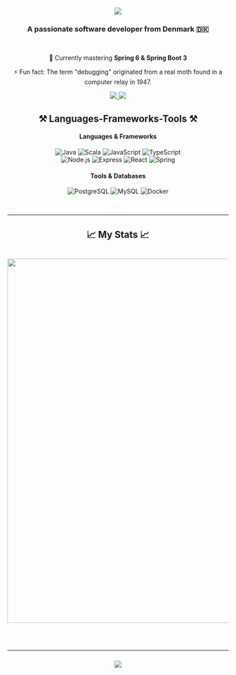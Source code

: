<h1 align="center">
    <img src="https://readme-typing-svg.herokuapp.com/?font=Righteous&size=35&center=true&vCenter=true&width=500&height=70&duration=4000&lines=Hi+There!+👋;+I'm+Marouan+El+Haddad!;" />
</h1>

<h3 align="center">A passionate software developer from Denmark 🇩🇰</h3>

<br/>

<div align="center">

🌱 Currently mastering **Spring 6 & Spring Boot 3**

⚡ Fun fact: The term "debugging" originated from a real moth found in a computer relay in 1947.

</div>

<div align="center"> 
  <a href="mailto:marouan@tutanota.com">
    <img src="https://img.shields.io/badge/Gmail-333333?style=for-the-badge&logo=gmail&logoColor=red" />
  </a>
  <a href="https://www.linkedin.com/in/marouan-el-haddad/" target="_blank">
    <img src="https://img.shields.io/badge/LinkedIn-0077B5?style=for-the-badge&logo=linkedin&logoColor=white" target="_blank" />
  </a>
</div>

<div align="center">

## ⚒️ Languages-Frameworks-Tools ⚒️

#### Languages & Frameworks
<img src="https://skillicons.dev/icons?i=java" alt="Java" /> <img src="https://skillicons.dev/icons?i=scala" alt="Scala" /> <img src="https://skillicons.dev/icons?i=javascript" alt="JavaScript" /> <img src="https://skillicons.dev/icons?i=typescript" alt="TypeScript" /><br>
<img src="https://skillicons.dev/icons?i=nodejs" alt="Node.js" /> <img src="https://skillicons.dev/icons?i=express" alt="Express" /> <img src="https://skillicons.dev/icons?i=react" alt="React" /> <img src="https://skillicons.dev/icons?i=spring" alt="Spring" />

#### Tools & Databases
<img src="https://skillicons.dev/icons?i=postgres" alt="PostgreSQL" /> <img src="https://skillicons.dev/icons?i=mysql" alt="MySQL" /> <img src="https://skillicons.dev/icons?i=docker" alt="Docker" />

</div>



<br/>
<hr/>

<h2 align="center">📈 My Stats 📈</h2>
<br>
<div align=center>
<img width="830" src="https://github-readme-activity-graph.vercel.app/graph?username=Marouan-El-Haddad&bg_color=21232a&color=a8eeff&line=61dafb&point=f0fcff&area=true&hide_border=false" />
</div>

<br/><br/>
<hr/>

<h3 align="center">
    <img src="https://readme-typing-svg.herokuapp.com/?font=Righteous&size=25&center=true&vCenter=true&width=500&height=70&duration=4000&lines=Thanks+for+visiting!+✌️;+Shoot+me+a+message+on+Linkedin!;I'm+always+down+to+network+:)">
</h3>

<br/>
